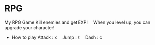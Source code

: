 # RPG
My RPG Game
Kill enemies and get EXP! 
When you level up, you can upgrade your character!

* How to play
Attack : x 
Jump : z 
Dash : c
